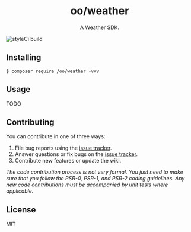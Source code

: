 <h1 align="center"> oo/weather </h1>

<p align="center"> A Weather SDK.</p>

![styleCi build](https://github.styleci.io/repos/164789480/shield)
## Installing

```shell
$ composer require /oo/weather -vvv
```

## Usage

TODO

## Contributing

You can contribute in one of three ways:

1. File bug reports using the [issue tracker](https://github.com//oo/weather/issues).
2. Answer questions or fix bugs on the [issue tracker](https://github.com//oo/weather/issues).
3. Contribute new features or update the wiki.

_The code contribution process is not very formal. You just need to make sure that you follow the PSR-0, PSR-1, and PSR-2 coding guidelines. Any new code contributions must be accompanied by unit tests where applicable._

## License

MIT